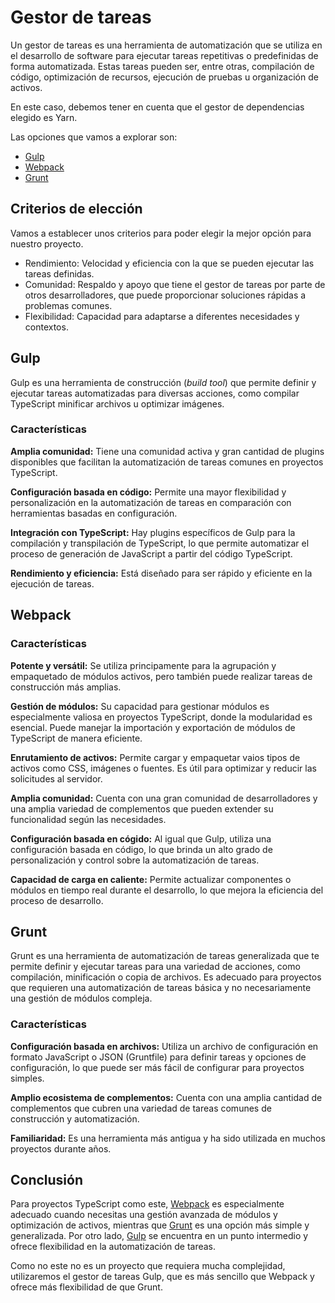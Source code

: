 # Gestor de tareas
Un gestor de tareas es una herramienta de automatización que se utiliza en el
desarrollo de software para ejecutar tareas repetitivas o predefinidas de
forma automatizada. Estas tareas pueden ser, entre otras, compilación de
código, optimización de recursos, ejecución de pruebas u organización de
activos.

En este caso, debemos tener en cuenta que el gestor de dependencias elegido
es Yarn.

Las opciones que vamos a explorar son:
* [Gulp](#gulp)
* [Webpack](#webpack)
* [Grunt](#grunt)


## Criterios de elección
Vamos a establecer unos criterios para poder elegir la mejor opción para
nuestro proyecto.

* Rendimiento: Velocidad y eficiencia con la que se pueden ejecutar las tareas
definidas.
* Comunidad: Respaldo y apoyo que tiene el gestor de tareas por parte de otros
desarrolladores, que puede proporcionar soluciones rápidas a problemas comunes.
* Flexibilidad: Capacidad para adaptarse a diferentes necesidades y contextos.


## Gulp
Gulp es una herramienta de construcción (_build tool_) que permite definir y
ejecutar tareas automatizadas para diversas acciones, como compilar TypeScript
minificar archivos u optimizar imágenes.

### Características
**Amplia comunidad:** Tiene una comunidad activa y gran cantidad de plugins
disponibles que facilitan la automatización de tareas comunes en proyectos
TypeScript.

**Configuración basada en código:** Permite una mayor flexibilidad y
personalización en la automatización de tareas en comparación con herramientas
basadas en configuración.

**Integración con TypeScript:** Hay plugins específicos de Gulp para la
compilación y transpilación de TypeScript, lo que permite automatizar el
proceso de generación de JavaScript a partir del código TypeScript.

**Rendimiento y eficiencia:** Está diseñado para ser rápido y eficiente en la
ejecución de tareas.

## Webpack
### Características
**Potente y versátil:** Se utiliza principamente para la agrupación y
empaquetado de módulos activos, pero también puede realizar tareas de
construcción más amplias.

**Gestión de módulos:** Su capacidad para gestionar módulos es especialmente
valiosa en proyectos TypeScript, donde la modularidad es esencial. Puede
manejar la importación y exportación de módulos de TypeScript de manera
eficiente.

**Enrutamiento de activos:** Permite cargar y empaquetar vaios tipos de activos
como CSS, imágenes o fuentes. Es útil para optimizar y reducir las solicitudes
al servidor.

**Amplia comunidad:** Cuenta con una gran comunidad de desarrolladores y una
amplia variedad de complementos que pueden extender su funcionalidad según
las necesidades.

**Configuración basada en cógido:** Al igual que Gulp, utiliza una
configuración basada en código, lo que brinda un alto grado de personalización
y control sobre la automatización de tareas.

**Capacidad de carga en caliente:** Permite actualizar componentes o módulos en
tiempo real durante el desarrollo, lo que mejora la eficiencia del proceso de
desarrollo.

## Grunt
Grunt es una herramienta de automatización de tareas generalizada que te
permite definir y ejecutar tareas para una variedad de acciones, como
compilación, minificación o copia de archivos. Es adecuado para proyectos que
requieren una automatización de tareas básica y no necesariamente una gestión
de módulos compleja.

### Características
**Configuración basada en archivos:** Utiliza un archivo de configuración en
formato JavaScript o JSON (Gruntfile) para definir tareas y opciones de
configuración, lo que puede ser más fácil de configurar para proyectos simples.

**Amplio ecosistema de complementos:** Cuenta con una amplia cantidad de
complementos que cubren una variedad de tareas comunes de construcción y
automatización.

**Familiaridad:** Es una herramienta más antigua y ha sido utilizada en muchos
proyectos durante años.

## Conclusión
Para proyectos TypeScript como este, [Webpack](#webpack) es especialmente
adecuado cuando necesitas una gestión avanzada de módulos y optimización de
activos, mientras que [Grunt](#grunt) es una opción más simple y generalizada.
Por otro lado, [Gulp](#gulp) se encuentra en un punto intermedio y ofrece
flexibilidad en la automatización de tareas.

Como no este no es un proyecto que requiera mucha complejidad, utilizaremos
el gestor de tareas Gulp, que es más sencillo que Webpack y ofrece más
flexibilidad de que Grunt.
